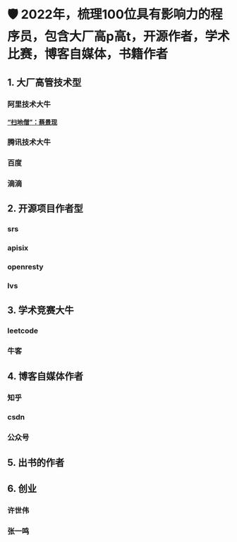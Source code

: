 # 🛡 2022年，梳理100位具有影响力的程序员，包含大厂高p高t，开源作者，学术比赛，博客自媒体，书籍作者

## 1. 大厂高管技术型
### 阿里技术大牛
#### [“扫地僧”：蔡景现](https://baike.baidu.com/item/%E8%94%A1%E6%99%AF%E7%8E%B0/16432698)

### 腾讯技术大牛
### 百度
### 滴滴


## 2. 开源项目作者型
### srs
### apisix
### openresty
### lvs 
  

## 3. 学术竞赛大牛
### leetcode
### 牛客

## 4. 博客自媒体作者
### 知乎
### csdn
### 公众号


## 5. 出书的作者
   
   

## 6. 创业
### 许世伟
### 张一鸣
